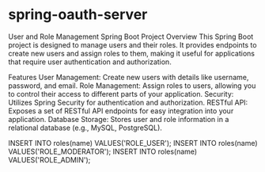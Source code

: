 # spring-oauth-server

User and Role Management Spring Boot Project
Overview
This Spring Boot project is designed to manage users and their roles. It provides endpoints to create new users and assign roles to them, making it useful for applications that require user authentication and authorization.

Features
User Management: Create new users with details like username, password, and email.
Role Management: Assign roles to users, allowing you to control their access to different parts of your application.
Security: Utilizes Spring Security for authentication and authorization.
RESTful API: Exposes a set of RESTful API endpoints for easy integration into your application.
Database Storage: Stores user and role information in a relational database (e.g., MySQL, PostgreSQL).


INSERT INTO roles(name) VALUES('ROLE_USER');
INSERT INTO roles(name) VALUES('ROLE_MODERATOR');
INSERT INTO roles(name) VALUES('ROLE_ADMIN');
